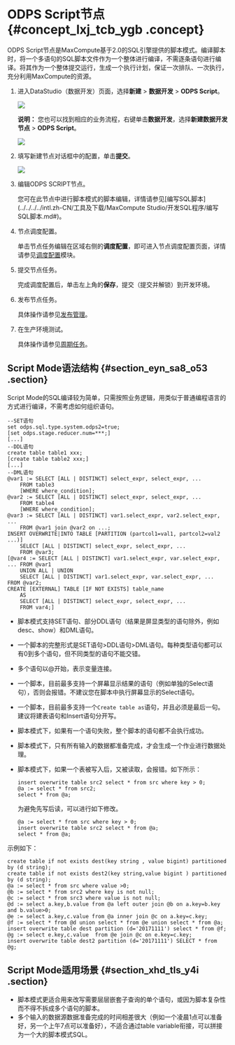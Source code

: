 # ODPS Script节点 {#concept_lxj_tcb_ygb .concept}

ODPS Script节点是MaxCompute基于2.0的SQL引擎提供的脚本模式。编译脚本时，将一个多语句的SQL脚本文件作为一个整体进行编译，不需逐条语句进行编译。将其作为一个整体提交运行，生成一个执行计划，保证一次排队、一次执行，充分利用MaxCompute的资源。

1.  进入DataStudio（数据开发）页面，选择**新建** \> **数据开发** \> **ODPS Script**。

    ![](http://static-aliyun-doc.oss-cn-hangzhou.aliyuncs.com/assets/img/133906/155929942548439_zh-CN.png)

    **说明：** 您也可以找到相应的业务流程，右键单击**数据开发**，选择**新建数据开发节点** \> **ODPS Script**。

    ![](http://static-aliyun-doc.oss-cn-hangzhou.aliyuncs.com/assets/img/133906/155929942548438_zh-CN.png)

2.  填写新建节点对话框中的配置，单击**提交**。

    ![](http://static-aliyun-doc.oss-cn-hangzhou.aliyuncs.com/assets/img/133906/155929942548435_zh-CN.png)

3.  编辑ODPS SCRIPT节点。

    您可在此节点中进行脚本模式的脚本编辑，详情请参见[编写SQL脚本](../../../../intl.zh-CN/工具及下载/MaxCompute Studio/开发SQL程序/编写SQL脚本.md#)。

4.  节点调度配置。

    单击节点任务编辑在区域右侧的**调度配置**，即可进入节点调度配置页面，详情请参见[调度配置](intl.zh-CN/使用指南/数据开发/调度配置/基本属性.md#)模块。

5.  提交节点任务。

    完成调度配置后，单击左上角的**保存**，提交（提交并解锁）到开发环境。

6.  发布节点任务。

    具体操作请参见[发布管理](intl.zh-CN/使用指南/数据开发/发布管理/任务发布.md#)。

7.  在生产环境测试。

    具体操作请参见[周期任务](intl.zh-CN/使用指南/运维中心/任务列表/周期任务.md#)。


## Script Mode语法结构 {#section_eyn_sa8_o53 .section}

Script Mode的SQL编译较为简单，只需按照业务逻辑，用类似于普通编程语言的方式进行编译，不需考虑如何组织语句。

``` {#codeblock_vqt_3oj_0pt}
--SET语句
set odps.sql.type.system.odps2=true;
[set odps.stage.reducer.num=***;]
[...]
--DDL语句
create table table1 xxx;
[create table table2 xxx;]
[...]
--DML语句
@var1 := SELECT [ALL | DISTINCT] select_expr, select_expr, ...
    FROM table3
    [WHERE where_condition];
@var2 := SELECT [ALL | DISTINCT] select_expr, select_expr, ...
    FROM table4
    [WHERE where_condition];
@var3 := SELECT [ALL | DISTINCT] var1.select_expr, var2.select_expr, ...
    FROM @var1 join @var2 on ...;
INSERT OVERWRITE|INTO TABLE [PARTITION (partcol1=val1, partcol2=val2 ...)]
    SELECT [ALL | DISTINCT] select_expr, select_expr, ...
    FROM @var3;
[@var4 := SELECT [ALL | DISTINCT] var1.select_expr, var.select_expr, ... FROM @var1
    UNION ALL | UNION
    SELECT [ALL | DISTINCT] var1.select_expr, var.select_expr, ... FROM @var2;
CREATE [EXTERNAL] TABLE [IF NOT EXISTS] table_name
    AS
    SELECT [ALL | DISTINCT] select_expr, select_expr, ...
    FROM var4;]
```

-   脚本模式支持SET语句、部分DDL语句（结果是屏显类型的语句除外，例如desc、show）和DML语句。
-   一个脚本的完整形式是SET语句\>DDL语句\>DML语句。每种类型语句都可以有0到多个语句，但不同类型的语句不能交错。
-   多个语句以@开始，表示变量连接。
-   一个脚本，目前最多支持一个屏幕显示结果的语句（例如单独的Select语句），否则会报错。不建议您在脚本中执行屏幕显示的Select语句。
-   一个脚本，目前最多支持一个`Create table as`语句，并且必须是最后一句。建议将建表语句和Insert语句分开写。
-   脚本模式下，如果有一个语句失败，整个脚本的语句都不会执行成功。
-   脚本模式下，只有所有输入的数据都准备完成，才会生成一个作业进行数据处理。
-   脚本模式下，如果一个表被写入后，又被读取，会报错。如下所示：

    ``` {#codeblock_r0r_qfk_wxg}
    insert overwrite table src2 select * from src where key > 0;
    @a := select * from src2;
    select * from @a;
    ```

    为避免先写后读，可以进行如下修改。

    ``` {#codeblock_wmj_418_ho3}
    @a := select * from src where key > 0;
    insert overwrite table src2 select * from @a;
    select * from @a;
    ```


示例如下：

``` {#codeblock_drc_7g4_n6w}
create table if not exists dest(key string , value bigint) partitioned by (d string);
create table if not exists dest2(key string,value bigint ) partitioned by (d string);
@a := select * from src where value >0;
@b := select * from src2 where key is not null;
@c := select * from src3 where value is not null;
@d := select a.key,b.value from @a left outer join @b on a.key=b.key and b.value>0;
@e := select a.key,c.value from @a inner join @c on a.key=c.key;
@f := select * from @d union select * from @e union select * from @a;
insert overwrite table dest partition (d='20171111') select * from @f;
@g := select e.key,c.value  from @e join @c on e.key=c.key;
insert overwrite table dest2 partition (d='20171111') SELECT * from @g;
```

## Script Mode适用场景 {#section_xhd_tls_y4i .section}

-   脚本模式更适合用来改写需要层层嵌套子查询的单个语句，或因为脚本复杂性而不得不拆成多个语句的脚本。
-   多个输入的数据源数据准备完成的时间相差很大（例如一个凌晨1点可以准备好，另一个上午7点可以准备好），不适合通过table variable衔接，可以拼接为一个大的脚本模式SQL。

